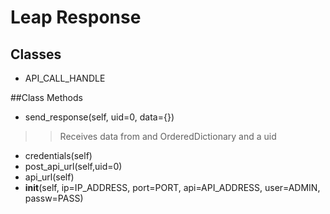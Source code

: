 # Leap Response

## Classes

  - API_CALL_HANDLE
  
##Class Methods
 - send_response(self, uid=0, data={})
 >> Receives data from and OrderedDictionary and a uid
 - credentials(self)
 - post_api_url(self,uid=0)
 - api_url(self)
 - __init__(self, ip=IP_ADDRESS, port=PORT, api=API_ADDRESS, user=ADMIN, passw=PASS)
